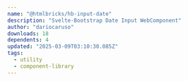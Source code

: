 ```yaml
---
name: "@htmlbricks/hb-input-date"
description: "Svelte-Bootstrap Date Input WebComponent"
author: "dariocaruso"
downloads: 18
dependents: 4
updated: "2025-03-09T03:10:30.085Z"
tags: 
  - utility
  - component-library
---
```

